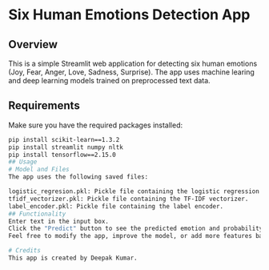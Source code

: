 # Six Human Emotions Detection App

## Overview
This is a simple Streamlit web application for detecting six human emotions (Joy, Fear, Anger, Love, Sadness, Surprise). The app uses machine learing and deep learning models trained on preprocessed text data.

## Requirements
Make sure you have the required packages installed:
```bash
pip install scikit-learn==1.3.2
pip install streamlit numpy nltk
pip install tensorflow==2.15.0
## Usage
# Model and Files
The app uses the following saved files:

logistic_regresion.pkl: Pickle file containing the logistic regression model.
tfidf_vectorizer.pkl: Pickle file containing the TF-IDF vectorizer.
label_encoder.pkl: Pickle file containing the label encoder.
## Functionality
Enter text in the input box.
Click the "Predict" button to see the predicted emotion and probability.
Feel free to modify the app, improve the model, or add more features based on your needs.

# Credits
This app is created by Deepak Kumar.


